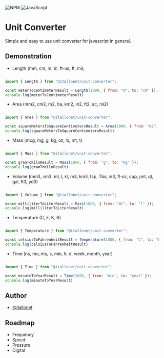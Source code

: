 ![NPM](https://img.shields.io/badge/NPM-%23CB3837.svg?style=for-the-badge&logo=npm&logoColor=white) ![JavaScript](https://img.shields.io/badge/javascript-%23323330.svg?style=for-the-badge&logo=javascript&logoColor=%23F7DF1E)

# Unit Converter

Simple and easy to use unit converter for javascript in general.

## Demonstration

- Length (mm, cm, m, in, ft-us, ft, mi);

``` js

import { Length } from "@itallonet/unit-converter";

const meterToCentimeterResult = Length(1000, { from: "m", to: "cm" });
console.log(meterToCentimeterResult)

```

- Area (mm2, cm2, m2, ha, km2, in2, ft2, ac, mi2)

``` js

import { Area } from "@itallonet/unit-converter";

const squareMetersToSquareCentimetersResult = Area(1000, { from: "m2", to: "cm2" });
console.log(squareMetersToSquareCentimetersResult)

```

- Mass (mcg, mg, g, kg, oz, lb, mt, t)

``` js

import { Mass } from "@itallonet/unit-converter";

const gramToKiloResult = Mass(1000, { from: "g", to: "kg" });
console.log(gramToKiloResult)

```


- Volume (mm3, cm3, ml, l, kl, m3, km3, tsp, Tbs, in3, fl-oz, cup, pnt, qt, gal, ft3, yd3)

``` js

import { Volume } from "@itallonet/unit-converter";

const milliliterToLiterResult = Mass(1000, { from: "ml", to: "l" });
console.log(milliliterToLiterResult)

```

- Temperature (C, F, K, R)

``` js

import { Temperature } from "@itallonet/unit-converter";

const celsiusToFahrenheitResult = Temperature(1000, { from: "C", to: "F" });
console.log(celsiusToFahrenheitResult)

```

- Time (ns, mu, ms, s, min, h, d, week, month, year)

``` js

import { Time } from "@itallonet/unit-converter";

const minuteToYearResult = Time(1000, { from: "min", to: "year" });
console.log(minuteToYearResult)

```

## Author

- [@itallonet](https://www.github.com/itallonet)

## Roadmap

- Frequency
- Speed
- Pressure
- Digital
